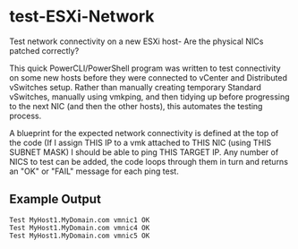 # test-ESXi-Network
Test network connectivity on a new ESXi host- Are the physical NICs patched correctly?

This quick PowerCLI/PowerShell program was written to test connectivity on some new hosts before they were connected to vCenter and Distributed vSwitches setup. Rather than manually creating temporary Standard vSwitches, manually using vmkping, and then tidying up before progressing to the next NIC (and then the other hosts), this automates the testing process.

A blueprint for the expected network connectivity is defined at the top of the code (If I assign THIS IP to a vmk attached to THIS NIC (using THIS SUBNET MASK) I should be able to ping THIS TARGET IP. Any number of NICS to test can be added, the code loops through them in turn and returns an "OK" or "FAIL" message for each ping test.

## Example Output
```Test MyHost1.MyDomain.com vmnic0 OK
Test MyHost1.MyDomain.com vmnic1 OK
Test MyHost1.MyDomain.com vmnic4 OK
Test MyHost1.MyDomain.com vmnic5 OK
```

